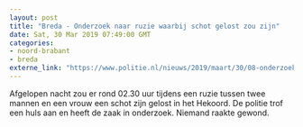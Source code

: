 ```yaml
---
layout: post
title: "Breda - Onderzoek naar ruzie waarbij schot gelost zou zijn"
date: Sat, 30 Mar 2019 07:49:00 GMT
categories: 
- noord-brabant 
- breda 
externe_link: "https://www.politie.nl/nieuws/2019/maart/30/08-onderzoek-naar-ruzie-waarbij-schot-gelost-zou-zijn.html"
---
```


Afgelopen nacht zou er rond 02.30 uur tijdens een ruzie tussen twee mannen en een vrouw een schot zijn gelost in het Hekoord. De politie trof een huls aan en heeft de zaak in onderzoek. Niemand raakte gewond.
